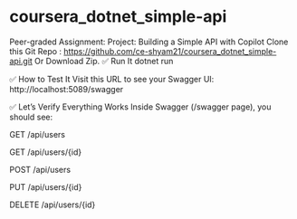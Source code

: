 # coursera_dotnet_simple-api
Peer-graded Assignment: Project: Building a Simple API with Copilot
Clone this Git Repo : https://github.com/ce-shyam21/coursera_dotnet_simple-api.git
Or Download Zip.
✅ Run It
dotnet run

✅ How to Test It
Visit this URL to see your Swagger UI:
http://localhost:5089/swagger

✅ Let’s Verify Everything Works
Inside Swagger (/swagger page), you should see:

GET /api/users

GET /api/users/{id}

POST /api/users

PUT /api/users/{id}

DELETE /api/users/{id}

